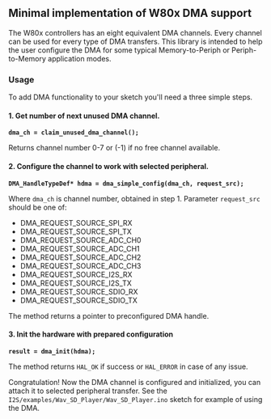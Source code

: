## Minimal implementation of W80x DMA support
The W80x controllers has an eight equivalent DMA channels. Every channel can be used for
every type of DMA transfers. This library is intended to help the user configure the DMA for some typical Memory-to-Periph or Periph-to-Memory application modes.

### **Usage**
To add DMA functionality to your sketch you'll need a three simple steps.

#### 1. Get number of next unused DMA channel. 

**`dma_ch = claim_unused_dma_channel();`**

Returns channel number 0-7 or (-1) if no free channel available.

#### 2. Configure the channel to work with selected peripheral.

**`DMA_HandleTypeDef* hdma = dma_simple_config(dma_ch, request_src);`**

Where `dma_ch` is channel number, obtained in step 1. Parameter `request_src` should be one of:
* DMA_REQUEST_SOURCE_SPI_RX
* DMA_REQUEST_SOURCE_SPI_TX
* DMA_REQUEST_SOURCE_ADC_CH0
* DMA_REQUEST_SOURCE_ADC_CH1 
* DMA_REQUEST_SOURCE_ADC_CH2 
* DMA_REQUEST_SOURCE_ADC_CH3      
* DMA_REQUEST_SOURCE_I2S_RX  
* DMA_REQUEST_SOURCE_I2S_TX
* DMA_REQUEST_SOURCE_SDIO_RX
* DMA_REQUEST_SOURCE_SDIO_TX

The method returns a pointer to preconfigured DMA handle.

#### 3. Init the hardware with prepared configuration

**`result = dma_init(hdma);`**

The method returns `HAL_OK` if success or `HAL_ERROR` in case of any issue.

Congratulation! Now the DMA channel is configured and initialized, you can attach it to selected peripheral transfer. See the `I2S/examples/Wav_SD_Player/Wav_SD_Player.ino` sketch for example of using the DMA.


